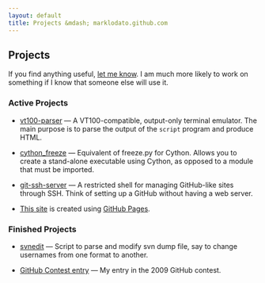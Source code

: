 ```yaml
---
layout: default
title: Projects &mdash; marklodato.github.com
---
```


## Projects

If you find anything useful, [let me know](mailto:lodatom@gmail.com).  I am
much more likely to work on something if I know that someone else will use it.

### Active Projects

* [vt100-parser](http://github.com/MarkLodato/vt100-parser) &mdash;
  A VT100-compatible, output-only terminal emulator.  The main purpose is to
  parse the output of the `script` program and produce HTML.

* [cython\_freeze](http://github.com/MarkLodato/cython_freeze) &mdash;
  Equivalent of freeze.py for Cython. Allows you to create a stand-alone
  executable using Cython, as opposed to a module that must be imported.

* [git-ssh-server](http://github.com/MarkLodato/git-ssh-server) &mdash; A
  restricted shell for managing GitHub-like sites through SSH.  Think of
  setting up a GitHub without having a web server.

* [This site](http://github.com/MarkLodato/marklodato.github.com) is created
  using [GitHub Pages](http://pages.github.com).

### Finished Projects

* [svnedit](http://github.com/MarkLodato/svnedit) &mdash; Script to parse and
  modify svn dump file, say to change usernames from one format to another.

* [GitHub Contest entry](http://github.com/MarkLodato/gh-contest) &mdash;
  My entry in the 2009 GitHub contest.

